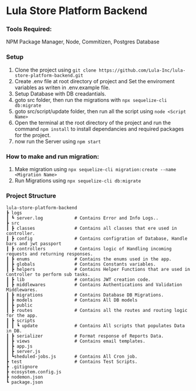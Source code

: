 # Lula Store Platform Backend

### Tools Required:

NPM Package Manager, Node, Commitizen, Postgres Database

### Setup

1. Clone the project using `git clone https://github.com/Lula-Inc/lula-store-platform-backend.git`
2. Create .env file at root directory of project and Set the enviroment variables as writen in .env.example file.
3. Setup Database with DB creadantials.
4. goto src folder, then run the migrations with `npx sequelize-cli db:migrate`
5. goto src/script/update folder, then run all the script using `node <Script Name>`
6. Open the terminal at the root directory of the project and run the command `npm install` to install dependancies and required packages for the project.
7. now run the Server using `npm start`


### How to make and run migration:

1. Make migration using `npx sequelize-cli migration:create --name <Migration Name>`
2. Run Migrations using `npx sequelize-cli db:migrate`

### Project Structure

```
lula-store-platform-backend
┣ logs
┃ ┗ server.log            # Contains Error and Info Logs..
┣ src
┃ ┣ classes               # Contains all classes that ere used in controller.
┃ ┣ config                # Contains configration of Database, Handle bars and jwt passport
┃ ┣ controllers           # Contains logic of Handling incoming requests and returning responses.
┃ ┣ enums                 # Contains the enums used in the app.
┃ ┣ globals               # Contains Constants variables.
┃ ┣ helpers               # Contains Helper Functions that are used in Controller to perform sub tasks.
┃ ┣ lib                   # contains JWT creation code.
┃ ┣ middlewares           # Contains Authentications and Validation Middlewares.
┃ ┣ migrations            # Contains Database DB Migrations.
┃ ┣ models                # Contains All DB models
┃ ┣ public
┃ ┣ routes                # Contains all the routes and routing logic for the app.
┃ ┣ scripts
┃ ┃ ┗ update              # Contains All scripts that populates Data in DB.
┃ ┣ serializer            # Format response of Reports Data.
┃ ┣ views                 # Contains email templates.
┃ ┣ app.js
┃ ┣ server.js
┃ ┗sheduled-jobs.js       # Contains All Cron job.
┣ test                    # Contains Test Scripts.
┣ .gitignore
┣ ecosystem.config.js
┣ nodemon.json
┗ package.json
```

